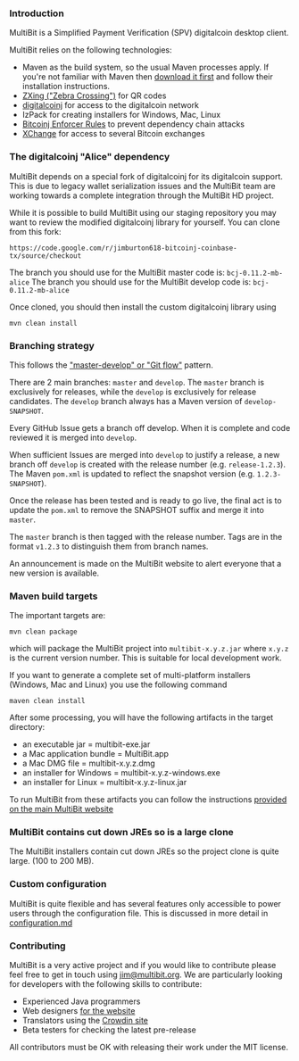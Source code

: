 ### Introduction

MultiBit is a Simplified Payment Verification (SPV) digitalcoin desktop client.

MultiBit relies on the following technologies:

* Maven as the build system, so the usual Maven processes apply. If you're not familiar
with Maven then [download it first](http://maven.apache.org) and follow their installation instructions.
* [ZXing ("Zebra Crossing")](https://code.google.com/p/zxing/) for QR codes
* [digitalcoinj](https://code.google.com/p/bitcoinj/) for access to the digitalcoin network
* IzPack for creating installers for Windows, Mac, Linux
* [Bitcoinj Enforcer Rules](https://github.com/gary-rowe/BitcoinjEnforcerRules) to prevent dependency chain attacks
* [XChange](https://github.com/timmolter/XChange) for access to several Bitcoin exchanges

### The digitalcoinj "Alice" dependency

MultiBit depends on a special fork of digitalcoinj for its digitalcoin support. This is due to legacy wallet serialization issues
and the MultiBit team are working towards a complete integration through the MultiBit HD project.

While it is possible to build MultiBit using our staging repository you may want to review the modified digitalcoinj library
for yourself. You can clone from this fork:
```
https://code.google.com/r/jimburton618-bitcoinj-coinbase-tx/source/checkout
```

The branch you should use for the MultiBit master code is: `bcj-0.11.2-mb-alice`
The branch you should use for the MultiBit develop code is: `bcj-0.11.2-mb-alice`

Once cloned, you should then install the custom digitalcoinj library using

```
mvn clean install
```

### Branching strategy

This follows the ["master-develop" or "Git flow"](http://nvie.com/posts/a-successful-git-branching-model/) pattern.

There are 2 main branches: `master` and `develop`. The `master` branch is exclusively for releases, while the `develop`
is exclusively for release candidates. The `develop` branch always has a Maven version of `develop-SNAPSHOT`.

Every GitHub Issue gets a branch off develop. When it is complete and code reviewed it is merged into `develop`.

When sufficient Issues are merged into `develop` to justify a release, a new branch off `develop` is created with the release number (e.g. `release-1.2.3`).
The Maven `pom.xml` is updated to reflect the snapshot version (e.g. `1.2.3-SNAPSHOT`).

Once the release has been tested and is ready to go live, the final act is to update the `pom.xml` to remove the SNAPSHOT suffix and merge it into `master`.

The `master` branch is then tagged with the release number. Tags are in the format `v1.2.3` to distinguish them from branch names.

An announcement is made on the MultiBit website to alert everyone that a new version is available.

### Maven build targets

The important targets are:

```
mvn clean package
```

which will package the MultiBit project into `multibit-x.y.z.jar` where `x.y.z` is the current version
number. This is suitable for local development work.

If you want to generate a complete set of multi-platform installers (Windows, Mac and Linux) you 
use the following command

```
maven clean install
```

After some processing, you will have the following artifacts in the target directory:

* an executable jar = multibit-exe.jar
* a Mac application bundle = MultiBit.app
* a Mac DMG file = multibit-x.y.z.dmg
* an installer for Windows = multibit-x.y.z-windows.exe
* an installer for Linux = multibit-x.y.z-linux.jar

To run MultiBit from these artifacts you can follow the instructions [provided on the main MultiBit
website](https://multibit.org/help.html)

### MultiBit contains cut down JREs so is a large clone

The MultiBit installers contain cut down JREs so the project clone is quite large.
(100 to 200 MB).

### Custom configuration

MultiBit is quite flexible and has several features only accessible to power users through the configuration file. This
is discussed in more detail in [configuration.md](configuration.md)

### Contributing

MultiBit is a very active project and if you would like to contribute please feel free to get in touch using [jim@multibit.org](mailto:jim@multibit.org).
We are particularly looking for developers with the following skills to contribute:

* Experienced Java programmers
* Web designers [for the website](https://github.com/jim618/multibit-website)
* Translators using the [Crowdin site](http://translate.multibit.org/)
* Beta testers for checking the latest pre-release

All contributors must be OK with releasing their work under the MIT license.
